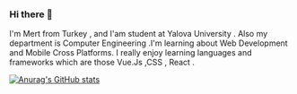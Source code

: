 ### Hi there 👋

I'm Mert from Turkey , and I'am student at Yalova University . Also my department is Computer Engineering .I'm learning about Web Development and Mobile Cross Platforms. I really enjoy learning languages and frameworks which are those Vue.Js ,CSS , React .

[![Anurag's GitHub stats](https://github-readme-stats.vercel.app/api?username=mertaydin9999)](https://github.com/anuraghazra/github-readme-stats)
